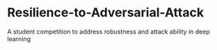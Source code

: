 # Resilience-to-Adversarial-Attack
A student competition to address robustness and attack ability in deep learning
